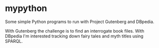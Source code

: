 # mypython
Some simple Python programs to run with Project Gutenberg and DBpedia. 

With Gutenberg the challenge is to find an interrogate book files.
With DBpedia I'm interested tracking down fairy tales and myth titles using SPARQL.
